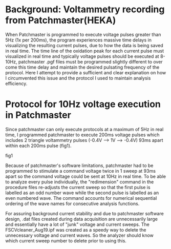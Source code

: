 # Background: Voltammetry recording from Patchmaster(HEKA)

When Patchmaster is programmed to execute voltage pulses greater than 5Hz (1x per 200ms), the program experiences massive time delays in visualizing the resulting current pulses, due to how the data is being saved in real time. The time line of the oxidation peak for each current pulse must visualized in real time and typically voltage pulses should be executed at 8-10Hz, patchmaster .pgf files must be programmed slightly different to over come this time delay and maintain the desired pulsating frequency of the protocol. Here I attempt to provide a sufficient and clear explanation on how I circumvented this issue and the protocol I used to maintain analysis efficiency. 

# Protocol for 10Hz voltage execution in Patchmaster

Since patchmaster can only execute protocols at a maximum of 5Hz in real time, I programmed patchmaster to execute 200ms voltage pulses which includes 2 triangle voltammetry pulses (-0.4V --> 1V --> -0.4V) 93ms apart within each 200ms pulse (fig1). 

fig1



Because of patchmaster's software limitations, patchmaster had to be programmed to stimulate a command voltage twice in 1 sweep at 93ms apart so the command voltage could be sent at 10Hz in real time. To be able to analyze every pulse individually, the "redimension" command in the procedure files re-adjusts the current sweep so that the first pulse is labelled as an odd number wave while the second pulse is labelled as an even numbered wave. The command accounts for numerical sequential ordering of the wave names for consecutive analysis functions. 

For assuring background current stability and due to patchmaster software design, .dat files created during data acquisition are unnecessarily large and essentially have a lot of "junk" voltage and current sweeps. The FSCVcleaner_Aug19.ipf was created as a speedy way to delete the unnecessary voltage and current waves. So the analyzer should know which current sweep number to delete prior to using this. 
